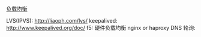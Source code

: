 [负载均衡](http://www.cnblogs.com/codeon/p/7344287.html)

LVS(IPVS): http://liaoph.com/lvs/
keepalived: http://www.keepalived.org/doc/
f5: 硬件负载均衡
nginx or haproxy
DNS 轮询:
